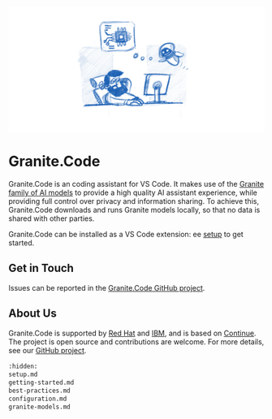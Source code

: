 ![Code Assistant](img/assistant.webp)

# Granite.Code

Granite.Code is an coding assistant for VS Code. It makes use of the [Granite family of AI models](https://www.ibm.com/granite) to provide a high quality AI assistant experience, while providing full control over privacy and information sharing. To achieve this, Granite.Code downloads and runs Granite models locally, so that no data is shared with other parties.

Granite.Code can be installed as a VS Code extension: ee [setup](https://docs.granitecode.github.io/setup) to get started.

## Get in Touch

Issues can be reported in the [Granite.Code GitHub project](https://github.com/Granite-Code/granite-code/issues).

## About Us

Granite.Code is supported by [Red Hat](https://www.redhat.com/) and [IBM](https://www.ibm.com/), and is based on [Continue](https://github.com/continuedev/continue). The project is open source and contributions are welcome. For more details, see our [GitHub project](https://github.com/Granite-Code/).

```{toctree}
:hidden:
setup.md
getting-started.md
best-practices.md
configuration.md
granite-models.md
```
